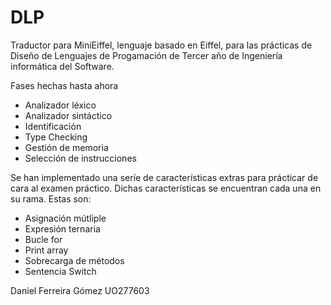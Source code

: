 # DLP

Traductor para MiniEiffel, lenguaje basado en Eiffel, para las prácticas de Diseño de Lenguajes de Progamación de Tercer año de Ingeniería informática del Software.

Fases hechas hasta ahora

- Analizador léxico
- Analizador sintáctico
- Identificación
- Type Checking
- Gestión de memoria
- Selección de instrucciones

Se han implementado una seríe de características extras para prácticar de cara al examen práctico. Dichas características se encuentran cada una en su rama. Estas son:

- Asignación mútliple
- Expresión ternaria
- Bucle for
- Print array
- Sobrecarga de métodos
- Sentencia Switch

Daniel Ferreira Gómez
UO277603
